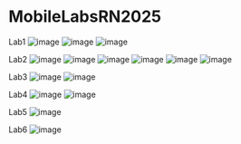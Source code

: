 # MobileLabsRN2025

Lab1
![image](https://github.com/user-attachments/assets/2a5ab594-6389-41e8-a861-3d9d9caf10b2)
![image](https://github.com/user-attachments/assets/f4112f7c-c0c3-48fa-bf6d-9a53599acef8)
![image](https://github.com/user-attachments/assets/feda0975-9cba-477d-90c1-45f1c603900f)

Lab2
![image](https://github.com/user-attachments/assets/30a98faf-70ce-481f-8dfb-1a6b6e1b3d99)
![image](https://github.com/user-attachments/assets/e2741c2b-32e9-49ae-8917-1721ce6e7fa3)
![image](https://github.com/user-attachments/assets/6d11d61c-1df0-43b4-9f35-2d93afcb3ba0)
![image](https://github.com/user-attachments/assets/4b145fbf-c9dd-4c48-8f53-802255cd06b8)
![image](https://github.com/user-attachments/assets/b556f652-1c15-4df3-9dca-a9c5ac32cd68)
![image](https://github.com/user-attachments/assets/137cd9fe-e469-461e-b64c-237956bb27a9)

Lab3
![image](https://github.com/user-attachments/assets/7a3a3bf5-c788-4702-bc48-1fc1e55e1104)
![image](https://github.com/user-attachments/assets/3f2438dd-18b9-4ffd-bc10-e576d2b1fa7c)

Lab4
![image](https://github.com/user-attachments/assets/0069ed41-5f6a-4e41-bf53-ae6026e8ed9f)
![image](https://github.com/user-attachments/assets/68ab0c93-38e9-4990-9c03-bf2f10aaf794)

Lab5
![image](https://github.com/user-attachments/assets/db598f1f-f945-41cb-9aa3-81152f67b018)

Lab6
![image](https://github.com/user-attachments/assets/89c90507-9964-45c9-9e33-4fa56e83d912)

